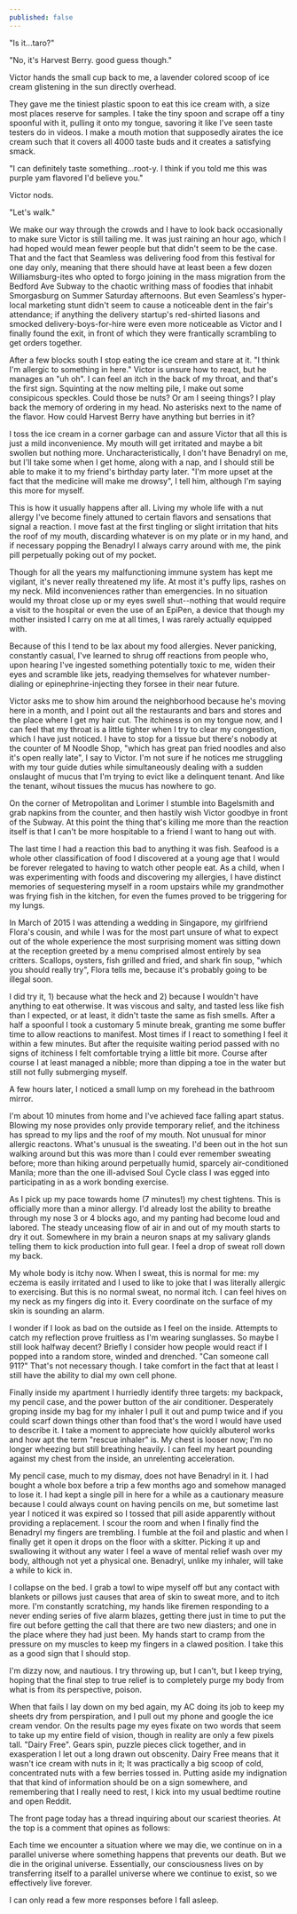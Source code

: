 ```yaml
---
published: false
---
```





"Is it...taro?"

"No, it's Harvest Berry. good guess though."

Victor hands the small cup back to me, a lavender colored scoop of ice cream glistening in the sun directly overhead. 

They gave me the tiniest plastic spoon to eat this ice cream with, a size most places reserve for samples. I take the tiny spoon and scrape off a tiny spoonful with it, pulling it onto my tongue, savoring it like I've seen taste testers do in videos. I make a mouth motion that supposedly airates the ice cream such that it covers all 4000 taste buds and it creates a satisfying smack.

"I can definitely taste something...root-y. I think if you told me this was purple yam flavored I'd believe you."

Victor nods.

"Let's walk."

We make our way through the crowds and I have to look back occasionally to make sure Victor is still tailing me. It was just raining an hour ago, which I had hoped would mean fewer people but that didn't seem to be the case. That and the fact that Seamless was delivering food from this festival for one day only, meaning that there should have at least been a few dozen Williamsburg-ites who opted to forgo joining in the mass migration from the Bedford Ave Subway to the chaotic writhing mass of foodies that inhabit Smorgasburg on Summer Saturday afternoons. But even Seamless's hyper-local marketing stunt didn't seem to cause a noticeable dent in the fair's attendance; if anything the delivery startup's red-shirted liasons and smocked delivery-boys-for-hire were even more noticeable as Victor and I finally found the exit, in front of which they were frantically scrambling to get orders together.

After a few blocks south I stop eating the ice cream and stare at it. "I think I'm allergic to something in here." Victor is unsure how to react, but he manages an "uh oh". I can feel an itch in the back of my throat, and that's the first sign. Squinting at the now melting pile, I make out some consipicous speckles. Could those be nuts? Or am I seeing things? I play back the memory of ordering in my head. No asterisks next to the name of the flavor. How could Harvest Berry have anything but berries in it?

I toss the ice cream in a corner garbage can and assure Victor that all this is just a mild inconvenience. My mouth will get irritated and maybe a bit swollen but nothing more. Uncharacteristically, I don't have Benadryl on me, but I'll take some when I get home, along with a nap, and I should still be able to make it to my friend's birthday party later. "I'm more upset at the fact that the medicine will make me drowsy", I tell him, although I'm saying this more for myself.


This is how it usually happens after all. Living my whole life with a nut allergy I've become finely attuned to certain flavors and sensations that signal a reaction. I move fast at the first tingling or slight irritation that hits the roof of my mouth, discarding whatever is on my plate or in my hand, and if necessary popping the Benadryl I always carry around with me, the pink pill perpetually poking out of my pocket.

Though for all the years my malfunctioning immune system has kept me vigilant, it's never really threatened my life. At most it's puffy lips, rashes on my neck. Mild inconveniences rather than emergencies. In no situation would my throat close up or my eyes swell shut--nothing that would require a visit to the hospital or even the use of an EpiPen, a device that though my mother insisted I carry on me at all times, I was rarely actually equipped with.

Because of this I tend to be lax about my food allergies. Never panicking, constantly casual, I've learned to shrug off reactions from people who, upon hearing I've ingested something potentially toxic to me, widen their eyes and scramble like jets, readying themselves for whatever number-dialing or epinephrine-injecting they forsee in their near future. 

Victor asks me to show him around the neighborhood because he's moving here in a month, and I point out all the restaurants and bars and stores and the place where I get my hair cut. The itchiness is on my tongue now, and I can feel that my throat is a little tighter when I try to clear my congestion, which I have just noticed. I have to stop for a tissue but there's nobody at the counter of M Noodle Shop, "which has great pan fried noodles and also it's open really late", I say to Victor. I'm not sure if he notices me struggling with my tour guide duties while simultaneously dealing with a sudden onslaught of mucus that I'm trying to evict like a delinquent tenant. And like the tenant, wihout tissues the mucus has nowhere to go.

On the corner of Metropolitan and Lorimer I stumble into Bagelsmith and grab napkins from the counter, and then hastily wish Victor goodbye in front of the Subway. At this point the thing that's killing me more than the reaction itself is that I can't be more hospitable to a friend I want to hang out with. 


The last time I had a reaction this bad to anything it was fish. Seafood is a whole other classification of food I discovered at a young age that I would be forever relegated to having to watch other people eat. As a child, when I was experimenting with foods and discovering my allergies, I have distinct memories of sequestering myself in a room upstairs while my grandmother was frying fish in the kitchen, for even the fumes proved to be triggering for my lungs.

In March of 2015 I was attending a wedding in Singapore, my girlfriend Flora's cousin, and while I was for the most part unsure of what to expect out of the whole experience the most surprising moment was sitting down at the reception greeted by a menu comprised almost entirely by sea critters. Scallops, oysters, fish grilled and fried, and shark fin soup, "which you should really try", Flora tells me, because it's probably going to be illegal soon.

I did try it, 1) because what the heck and 2) because I wouldn't have anything to eat otherwise. It was viscous and salty, and tasted less like fish than I expected, or at least, it didn't taste the same as fish smells. After a half a spoonful I took a customary 5 minute break, granting me some buffer time to allow reactions to manifest. Most times if I react to something I feel it within a few minutes. But after the requisite waiting period passed with no signs of itchiness I felt comfortable trying a little bit more. Course after course I at least managed a nibble; more than dipping a toe in the water but still not fully submerging myself.

A few hours later, I noticed a small lump on my forehead in the bathroom mirror. 


I'm about 10 minutes from home and I've achieved face falling apart status. Blowing my nose provides only provide temporary relief, and the itchiness has spread to my lips and the roof of my mouth. Not unusual for minor allergic reactons. What's unusual is the sweating. I'd been out in the hot sun walking around but this was more than I could ever remember sweating before; more than hiking around perpetually humid, sparcely air-conditioned Manila; more than the one ill-advised Soul Cycle class I was egged into participating in as a work bonding exercise.

As I pick up my pace towards home (7 minutes!) my chest tightens. This is officially more than a minor allergy. I'd already lost the ability to breathe through my nose 3 or 4 blocks ago, and my panting had become loud and labored. The steady unceasing flow of air in and out of my mouth starts to dry it out. Somewhere in my brain a neuron snaps at my salivary glands telling them to kick production into full gear. I feel a drop of sweat roll down my back.

My whole body is itchy now. When I sweat, this is normal for me: my eczema is easily irritated and I used to like to joke that I was literally allergic to exercising. But this is no normal sweat, no normal itch. I can feel hives on my neck as my fingers dig into it. Every coordinate on the surface of my skin is sounding an alarm.

I wonder if I look as bad on the outside as I feel on the inside. Attempts to catch my reflection prove fruitless as I'm wearing sunglasses. So maybe I still look halfway decent? Briefly I consider how people would react if I popped into a random store, winded and drenched. "Can someone call 911?" That's not necessary though. I take comfort in the fact that at least I still have the ability to dial my own cell phone.

Finally inside my apartment I hurriedly identify three targets: my backpack, my pencil case, and the power button of the air conditioner. Desperately groping inside my bag for my inhaler I pull it out and pump twice and if you could scarf down things other than food that's the word I would have used to describe it. I take a moment to appreciate how quickly albuterol works and how apt the term "rescue inhaler" is. My chest is looser now; I'm no longer wheezing but still breathing heavily. I can feel my heart pounding against my chest from the inside, an unrelenting acceleration.

My pencil case, much to my dismay, does not have Benadryl in it. I had bought a whole box before a trip a few months ago and somehow managed to lose it. I had kept a single pill in here for a while as a cautionary measure because I could always count on having pencils on me, but sometime last year I noticed it was expired so I tossed that pill aside apparently without providing a replacement. I scour the room and when I finally find the Benadryl my fingers are trembling. I fumble at the foil and plastic and when I finally get it open it drops on the floor with a skitter. Picking it up and swallowing it without any water I feel a wave of mental relief wash over my body, although not yet a physical one. Benadryl, unlike my inhaler, will take a while to kick in.

I collapse on the bed. I grab a towl to wipe myself off but any contact with blankets or pillows just causes that area of skin to sweat more, and to itch more. I'm constantly scratching, my hands like firemen responding to a never ending series of five alarm blazes, getting there just in time to put the fire out before getting the call that there are two new diasters; and one in the place where they had just been. My hands start to cramp from the pressure on my muscles to keep my fingers in a clawed position. I take this as a good sign that I should stop.

I'm dizzy now, and nautious. I try throwing up, but I can't, but I keep trying, hoping that the final step to true relief is to completely purge my body from what is from its perspective, poison.

When that fails I lay down on my bed again, my AC doing its job to keep my sheets dry from perspiration, and I pull out my phone and google the ice cream vendor. On the results page my eyes fixate on two words that seem to take up my entire field of vision, though in reality are only a few pixels tall. "Dairy Free". Gears spin, puzzle pieces click together, and in exasperation I let out a long drawn out obscenity. Dairy Free means that it wasn't ice cream with nuts in it; It was practically a big scoop of cold, concentrated nuts with a few berries tossed in. Putting aside my indignation that that kind of information should be on a sign somewhere, and remembering that I really need to rest, I kick into my usual bedtime routine and open Reddit.

The front page today has a thread inquiring about our scariest theories. At the top is a comment that opines as follows: 

Each time we encounter a situation where we may die, we continue on in a parallel universe where something happens that prevents our death. But we die in the original universe. Essentially, our consciousness lives on by transferring itself to a parallel universe where we continue to exist, so we effectively live forever.

I can only read a few more responses before I fall asleep.

